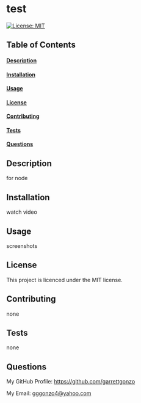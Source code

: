  # test
  [![License: MIT](https://img.shields.io/badge/License-MIT-yellow.svg)](https://opensource.org/licenses/MIT)
  
  ## Table of Contents
  #### [Description](#description)
  #### [Installation](#installation)
  #### [Usage](#usage)
  #### [License](#license)
  #### [Contributing](#contributing)
  #### [Tests](#tests)
  #### [Questions](#questions)
  
## Description
for node

## Installation
watch video

## Usage
screenshots

## License
This project is licenced under the MIT license.

## Contributing
none

## Tests
none

## Questions
My GitHub Profile: https://github.com/garrettgonzo

My Email: gggonzo4@yahoo.com

 